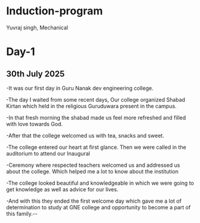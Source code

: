 # Induction-program
Yuvraj singh, Mechanical 

# Day-1

## 30th July 2025
-It was our first day in Guru Nanak dev engineering college. 

-The day I waited from some recent days, Our college organized Shabad Kirtan which held in the religious Guruduwara present in the campus.

-In that fresh morning the shabad made us feel more refreshed and filled with love towards God.

-After that the college welcomed us with tea, snacks and sweet.

-The college entered our heart at first glance. Then we were called in the auditorium to attend our Inaugural     

-Ceremony where respected teachers welcomed us and addressed us about the college. Which helped me a lot to know about the institution

-The college looked beautiful and knowledgeable in which we were going to get knowledge as well as advice for our lives.

-And with this they ended the first welcome day which gave me a lot of determination to study at GNE college and opportunity to become a part of this family.--

